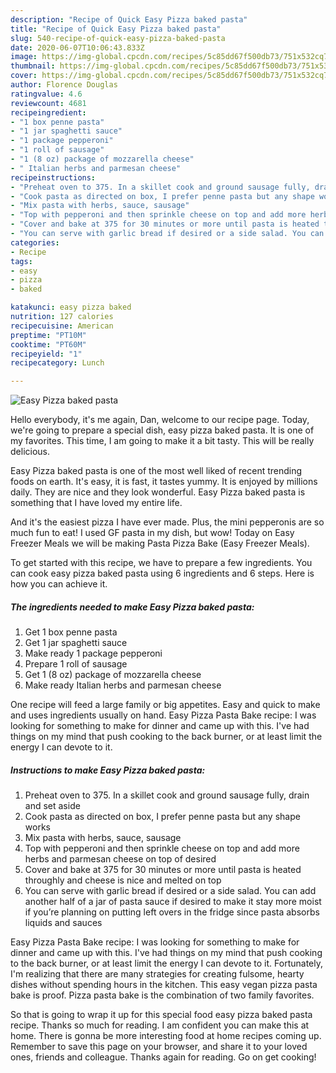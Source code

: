 ```yaml
---
description: "Recipe of Quick Easy Pizza baked pasta"
title: "Recipe of Quick Easy Pizza baked pasta"
slug: 540-recipe-of-quick-easy-pizza-baked-pasta
date: 2020-06-07T10:06:43.833Z
image: https://img-global.cpcdn.com/recipes/5c85dd67f500db73/751x532cq70/easy-pizza-baked-pasta-recipe-main-photo.jpg
thumbnail: https://img-global.cpcdn.com/recipes/5c85dd67f500db73/751x532cq70/easy-pizza-baked-pasta-recipe-main-photo.jpg
cover: https://img-global.cpcdn.com/recipes/5c85dd67f500db73/751x532cq70/easy-pizza-baked-pasta-recipe-main-photo.jpg
author: Florence Douglas
ratingvalue: 4.6
reviewcount: 4681
recipeingredient:
- "1 box penne pasta"
- "1 jar spaghetti sauce"
- "1 package pepperoni"
- "1 roll of sausage"
- "1 (8 oz) package of mozzarella cheese"
- " Italian herbs and parmesan cheese"
recipeinstructions:
- "Preheat oven to 375. In a skillet cook and ground sausage fully, drain and set aside"
- "Cook pasta as directed on box, I prefer penne pasta but any shape works"
- "Mix pasta with herbs, sauce, sausage"
- "Top with pepperoni and then sprinkle cheese on top and add more herbs and parmesan cheese on top of desired"
- "Cover and bake at 375 for 30 minutes or more until pasta is heated throughly and cheese is nice and melted on top"
- "You can serve with garlic bread if desired or a side salad. You can add another half of a jar of pasta sauce if desired to make it stay more moist if you’re planning on putting left overs in the fridge since pasta absorbs liquids and sauces"
categories:
- Recipe
tags:
- easy
- pizza
- baked

katakunci: easy pizza baked 
nutrition: 127 calories
recipecuisine: American
preptime: "PT10M"
cooktime: "PT60M"
recipeyield: "1"
recipecategory: Lunch

---
```



![Easy Pizza baked pasta](https://img-global.cpcdn.com/recipes/5c85dd67f500db73/751x532cq70/easy-pizza-baked-pasta-recipe-main-photo.jpg)

Hello everybody, it's me again, Dan, welcome to our recipe page. Today, we're going to prepare a special dish, easy pizza baked pasta. It is one of my favorites. This time, I am going to make it a bit tasty. This will be really delicious.

Easy Pizza baked pasta is one of the most well liked of recent trending foods on earth. It's easy, it is fast, it tastes yummy. It is enjoyed by millions daily. They are nice and they look wonderful. Easy Pizza baked pasta is something that I have loved my entire life.

And it&#39;s the easiest pizza I have ever made. Plus, the mini pepperonis are so much fun to eat! I used GF pasta in my dish, but wow! Today on Easy Freezer Meals we will be making Pasta Pizza Bake (Easy Freezer Meals).


To get started with this recipe, we have to prepare a few ingredients. You can cook easy pizza baked pasta using 6 ingredients and 6 steps. Here is how you can achieve it.

<!--inarticleads1-->

##### The ingredients needed to make Easy Pizza baked pasta:

1. Get 1 box penne pasta
1. Get 1 jar spaghetti sauce
1. Make ready 1 package pepperoni
1. Prepare 1 roll of sausage
1. Get 1 (8 oz) package of mozzarella cheese
1. Make ready  Italian herbs and parmesan cheese


One recipe will feed a large family or big appetites. Easy and quick to make and uses ingredients usually on hand. Easy Pizza Pasta Bake recipe: I was looking for something to make for dinner and came up with this. I&#39;ve had things on my mind that push cooking to the back burner, or at least limit the energy I can devote to it. 

<!--inarticleads2-->

##### Instructions to make Easy Pizza baked pasta:

1. Preheat oven to 375. In a skillet cook and ground sausage fully, drain and set aside
1. Cook pasta as directed on box, I prefer penne pasta but any shape works
1. Mix pasta with herbs, sauce, sausage
1. Top with pepperoni and then sprinkle cheese on top and add more herbs and parmesan cheese on top of desired
1. Cover and bake at 375 for 30 minutes or more until pasta is heated throughly and cheese is nice and melted on top
1. You can serve with garlic bread if desired or a side salad. You can add another half of a jar of pasta sauce if desired to make it stay more moist if you’re planning on putting left overs in the fridge since pasta absorbs liquids and sauces


Easy Pizza Pasta Bake recipe: I was looking for something to make for dinner and came up with this. I&#39;ve had things on my mind that push cooking to the back burner, or at least limit the energy I can devote to it. Fortunately, I&#39;m realizing that there are many strategies for creating fulsome, hearty dishes without spending hours in the kitchen. This easy vegan pizza pasta bake is proof. Pizza pasta bake is the combination of two family favorites. 

So that is going to wrap it up for this special food easy pizza baked pasta recipe. Thanks so much for reading. I am confident you can make this at home. There is gonna be more interesting food at home recipes coming up. Remember to save this page on your browser, and share it to your loved ones, friends and colleague. Thanks again for reading. Go on get cooking!
